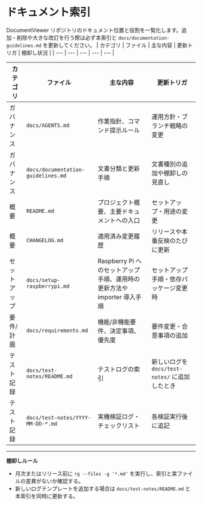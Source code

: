 # ドキュメント索引

DocumentViewer リポジトリのドキュメント位置と役割を一覧化します。追加・削除や大きな改訂を行う際は必ず本索引と `docs/documentation-guidelines.md` を更新してください。
| カテゴリ | ファイル | 主な内容 | 更新トリガ | 棚卸し状況 |
| --- | --- | --- | --- | --- |

| カテゴリ | ファイル | 主な内容 | 更新トリガ |
| --- | --- | --- | --- |
| ガバナンス | `docs/AGENTS.md` | 作業指針、コマンド提示ルール | 運用方針・ブランチ戦略の変更 | ✅ 2025-10-31 |
| ガバナンス | `docs/documentation-guidelines.md` | 文書分類と更新手順 | 文書種別の追加や棚卸しの見直し | ✅ 2025-10-31 |
| 概要 | `README.md` | プロジェクト概要、主要ドキュメントへの入口 | セットアップ・用途の変更 | ✅ 2025-10-31 |
| 概要 | `CHANGELOG.md` | 適用済み変更履歴 | リリースや本番反映のたびに更新 | ✅ 2025-10-31 |
| セットアップ | `docs/setup-raspberrypi.md` | Raspberry Pi へのセットアップ手順、運用時の更新方法や importer 導入手順 | セットアップ手順・依存パッケージ変更時 | ✅ 2025-10-31 |
| 要件/計画 | `docs/requirements.md` | 機能/非機能要件、決定事項、優先度 | 要件変更・合意事項の追加 | ✅ 2025-10-31 |
| テスト記録 | `docs/test-notes/README.md` | テストログの索引 | 新しいログを `docs/test-notes/` に追加したとき | ✅ 2025-10-31 |
| テスト記録 | `docs/test-notes/YYYY-MM-DD-*.md` | 実機検証ログ・チェックリスト | 各検証実行後に追記 | ✅ 2025-10-31 |

---

**棚卸しルール**  
- 月次またはリリース前に `rg --files -g '*.md'` を実行し、索引と実ファイルの差異がないか確認する。  
- 新しいログテンプレートを追加する場合は `docs/test-notes/README.md` と本索引を同時に更新する。
